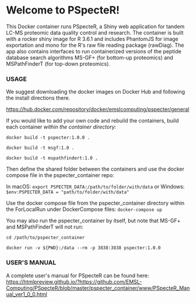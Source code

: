 # Welcome to PSpecteR!

This Docker container runs PSpecteR, a Shiny web application for tandem LC-MS proteomic data quality control and research. The container is built with a rocker shiny image for R 3.6.1 and includes PhantomJS for image exportation and mono for the R's raw file reading package (rawDiag). The app also contains interfaces to run containerized versions of the peptide database search algorithms MS-GF+ (for bottom-up proteomics) and MSPathFinderT (for top-down proteomics). 

### USAGE

We suggest downloading the docker images on Docker Hub and following the install directions there. 

https://hub.docker.com/repository/docker/emslcomputing/pspecter/general

If you would like to add your own code and rebuild the containers, build each container *within the container directory:*

`docker build -t pspecter:1.0.0 .`

`docker build -t msgf:1.0 .`

`docker build -t mspathfindert:1.0 .`

Then define the shared folder between the containers and use the docker compose file in the pspecter_container repo: 

In macOS: `export PSPECTER_DATA:/path/to/folder/with/data` or Windows: `$env:PSPECTER_DATA = "path/to/folder/with/data"`

Use the docker compose file from the pspecter_container directory within the ForLocalRun under DockerCompose files: `docker-compose up`

You may also run the pspecter_container by itself, but note that MS-GF+ and MSPathFinderT will not run: 

`cd /path/to/pspecter_container`

`docker run -v ${PWD}:/data --rm -p 3838:3838 pspecter:1.0.0`

### USER'S MANUAL

A complete user's manual for PSpecteR can be found here: https://htmlpreview.github.io/?https://github.com/EMSL-Computing/PSpecteR/blob/master/pspecter_container/www/PSpecteR_Manual_ver1_0_0.html
